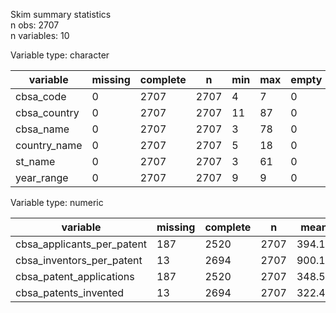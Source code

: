 Skim summary statistics  
 n obs: 2707    
 n variables: 10    

Variable type: character

|   variable   | missing | complete |  n   | min | max | empty | n_unique |
|--------------|---------|----------|------|-----|-----|-------|----------|
|  cbsa_code   |    0    |   2707   | 2707 |  4  |  7  |   0   |   2707   |
| cbsa_country |    0    |   2707   | 2707 | 11  | 87  |   0   |   2699   |
|  cbsa_name   |    0    |   2707   | 2707 |  3  | 78  |   0   |   2660   |
| country_name |    0    |   2707   | 2707 |  5  | 18  |   0   |    46    |
|   st_name    |    0    |   2707   | 2707 |  3  | 61  |   0   |   626    |
|  year_range  |    0    |   2707   | 2707 |  9  |  9  |   0   |    1     |

Variable type: numeric

|          variable          | missing | complete |  n   |  mean  |   sd    |  p0   | p25  |  p50  |  p75   |   p100   |
|----------------------------|---------|----------|------|--------|---------|-------|------|-------|--------|----------|
| cbsa_applicants_per_patent |   187   |   2520   | 2707 | 394.17 | 2730.07 |   0   |  5   |  23   |  117   |  1e+05   |
| cbsa_inventors_per_patent  |   13    |   2694   | 2707 | 900.11 | 4981.02 |   1   |  11  |  55   | 326.75 |  155521  |
|  cbsa_patent_applications  |   187   |   2520   | 2707 | 348.56 | 2515.57 |   0   | 3.81 | 18.2  | 96.13  | 96330.13 |
|   cbsa_patents_invented    |   13    |   2694   | 2707 | 322.41 | 1758.34 | 0.091 | 4.59 | 22.82 | 130.94 | 57020.45 |
